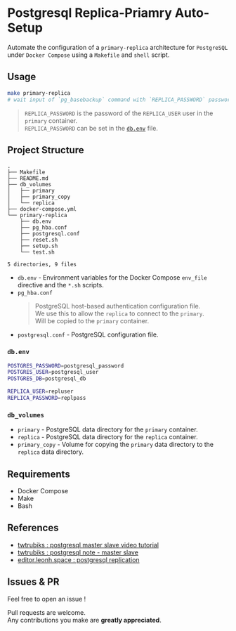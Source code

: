 # Postgresql Replica-Priamry Auto-Setup

Automate the configuration of a `primary-replica` architecture for `PostgreSQL` under `Docker Compose` using a `Makefile` and `shell` script.




## Usage
```bash
make primary-replica
# wait input of `pg_basebackup` command with `REPLICA_PASSWORD` password authentication input
```
> `REPLICA_PASSWORD` is the password of the `REPLICA_USER` user in the `primary` container. <br>
> `REPLICA_PASSWORD` can be set in the [`db.env`](#dbenv) file.

## Project Structure
```
.
├── Makefile
├── README.md
├── db_volumes
│   ├── primary
│   ├── primary_copy
│   └── replica
├── docker-compose.yml
└── primary-replica
    ├── db.env
    ├── pg_hba.conf
    ├── postgresql.conf
    ├── reset.sh
    ├── setup.sh
    └── test.sh

5 directories, 9 files
```
- `db.env` - Environment variables for the Docker Compose `env_file` directive and the `*.sh` scripts.
- `pg_hba.conf` 
    > PostgreSQL host-based authentication configuration file. <br>We use this to allow the `replica` to connect to the `primary`. <br> Will be copied to the `primary` container.
- `postgresql.conf` - PostgreSQL configuration file.
### `db.env`
```bash
POSTGRES_PASSWORD=postgresql_password
POSTGRES_USER=postgresql_user
POSTGRES_DB=postgresql_db

REPLICA_USER=repluser
REPLICA_PASSWORD=replpass
```

### `db_volumes`
- `primary` - PostgreSQL data directory for the `primary` container.
- `replica` - PostgreSQL data directory for the `replica` container.
- `primary_copy` - Volume for copying the `primary` data directory to the `replica` data directory.

## Requirements
- Docker Compose
- Make
- Bash

## References
- [twtrubiks : postgresql master slave video tutorial](https://www.youtube.com/watch?v=zxxzcpvCa6o&ab_channel=%E6%B2%88%E5%BC%98%E5%93%B2)
- [twtrubiks : postgresql note - master slave](https://github.com/twtrubiks/postgresql-note/tree/main/pg-master-slave)
- [editor.leonh.space : postgresql replication](https://editor.leonh.space/2023/postgresql-replication/)


## Issues & PR
Feel free to open an issue !

Pull requests are welcome. <br>
Any contributions you make are **greatly appreciated**.